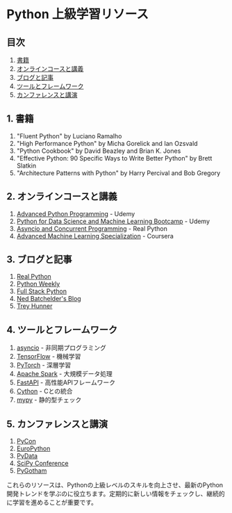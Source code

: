 # Python 上級学習リソース

## 目次
1. [書籍](#1-書籍)
2. [オンラインコースと講義](#2-オンラインコースと講義)
3. [ブログと記事](#3-ブログと記事)
4. [ツールとフレームワーク](#4-ツールとフレームワーク)
5. [カンファレンスと講演](#5-カンファレンスと講演)

## 1. 書籍

1. "Fluent Python" by Luciano Ramalho
2. "High Performance Python" by Micha Gorelick and Ian Ozsvald
3. "Python Cookbook" by David Beazley and Brian K. Jones
4. "Effective Python: 90 Specific Ways to Write Better Python" by Brett Slatkin
5. "Architecture Patterns with Python" by Harry Percival and Bob Gregory

## 2. オンラインコースと講義

1. [Advanced Python Programming](https://www.udemy.com/course/advanced-python-programming/) - Udemy
2. [Python for Data Science and Machine Learning Bootcamp](https://www.udemy.com/course/python-for-data-science-and-machine-learning-bootcamp/) - Udemy
3. [Asyncio and Concurrent Programming](https://realpython.com/courses/python-concurrency/) - Real Python
4. [Advanced Machine Learning Specialization](https://www.coursera.org/specializations/aml) - Coursera

## 3. ブログと記事

1. [Real Python](https://realpython.com/)
2. [Python Weekly](https://www.pythonweekly.com/)
3. [Full Stack Python](https://www.fullstackpython.com/)
4. [Ned Batchelder's Blog](https://nedbatchelder.com/blog/)
5. [Trey Hunner](https://treyhunner.com/)

## 4. ツールとフレームワーク

1. [asyncio](https://docs.python.org/3/library/asyncio.html) - 非同期プログラミング
2. [TensorFlow](https://www.tensorflow.org/) - 機械学習
3. [PyTorch](https://pytorch.org/) - 深層学習
4. [Apache Spark](https://spark.apache.org/) - 大規模データ処理
5. [FastAPI](https://fastapi.tiangolo.com/) - 高性能APIフレームワーク
6. [Cython](https://cython.org/) - Cとの統合
7. [mypy](http://mypy-lang.org/) - 静的型チェック

## 5. カンファレンスと講演

1. [PyCon](https://pycon.org/)
2. [EuroPython](https://europython.eu/)
3. [PyData](https://pydata.org/)
4. [SciPy Conference](https://conference.scipy.org/)
5. [PyGotham](https://pygotham.org/)

これらのリソースは、Pythonの上級レベルのスキルを向上させ、最新のPython開発トレンドを学ぶのに役立ちます。定期的に新しい情報をチェックし、継続的に学習を進めることが重要です。